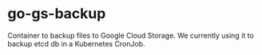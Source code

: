 # go-gs-backup

Container to backup files to Google Cloud Storage. We currently using it to backup etcd db in a Kubernetes CronJob.
